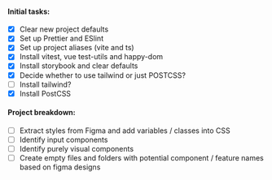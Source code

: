 #### Initial tasks:

- [x] Clear new project defaults
- [x] Set up Prettier and ESlint
- [x] Set up project aliases (vite and ts)
- [x] Install vitest, vue test-utils and happy-dom
- [x] Install storybook and clear defaults
- [x] Decide whether to use tailwind or just POSTCSS?
- [ ] Install tailwind?
- [x] Install PostCSS

#### Project breakdown:

- [ ] Extract styles from Figma and add variables / classes into CSS
- [ ] Identify input components
- [ ] Identify purely visual components
- [ ] Create empty files and folders with potential component / feature names based on figma designs
